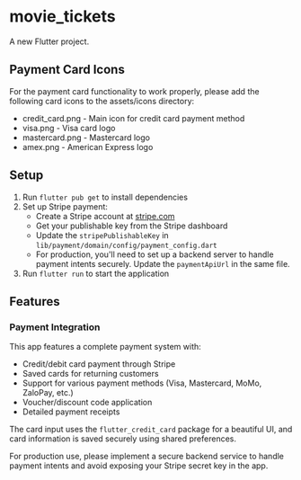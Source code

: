 # movie_tickets

A new Flutter project.

## Payment Card Icons

For the payment card functionality to work properly, please add the following card icons to the assets/icons directory:

- credit_card.png - Main icon for credit card payment method
- visa.png - Visa card logo
- mastercard.png - Mastercard logo
- amex.png - American Express logo

## Setup

1. Run `flutter pub get` to install dependencies
2. Set up Stripe payment:
   - Create a Stripe account at [stripe.com](https://stripe.com)
   - Get your publishable key from the Stripe dashboard
   - Update the `stripePublishableKey` in `lib/payment/domain/config/payment_config.dart`
   - For production, you'll need to set up a backend server to handle payment intents securely. Update the `paymentApiUrl` in the same file.
3. Run `flutter run` to start the application

## Features

### Payment Integration

This app features a complete payment system with:

- Credit/debit card payment through Stripe
- Saved cards for returning customers
- Support for various payment methods (Visa, Mastercard, MoMo, ZaloPay, etc.)
- Voucher/discount code application
- Detailed payment receipts

The card input uses the `flutter_credit_card` package for a beautiful UI, and card information is saved securely using shared preferences.

For production use, please implement a secure backend service to handle payment intents and avoid exposing your Stripe secret key in the app.
